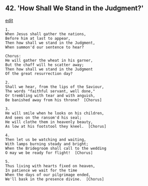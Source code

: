
## 42.  'How Shall We Stand in the Judgment?'
[edit](https://docs.google.com/document/d/1cv42A5nS48eWIt3BvhmStlm8iOXWXpVn/edit?mode=html)



    1.
    When Jesus shall gather the nations,
    Before him at last to appear,
    Then how shall we stand in the Judgment,
    When summon'd our sentence to hear?

    Chorus:
    He will gather the wheat in his garner,
    But the chaff will he scatter away;
    Then how shall we stand in the Judgment
    Of the great resurrection day?

    2.
    Shall we hear, from the lips of the Saviour,
    The words "faithful servant, well done,"
    Or trembling with tear and with anguish,
    Be banished away from his throne?  [Chorus]

    3.
    He will smile when he looks on his children,
    And sees on the ransom'd his seal;
    He will clothe them in heavenly beauty,
    As low at his footstool they kneel.  [Chorus]

    4.
    Then let us be watching and waiting,
    With lamps burning steady and bright;
    When the Bridegroom shall call to the wedding
    O may we be ready for flight!  [Chorus]

    5.
    Thus living with hearts fixed on heaven,
    In patience we wait for the time
    When the days of our pilgrimage ended,
    We'll bask in the presence divine.  [Chorus]
